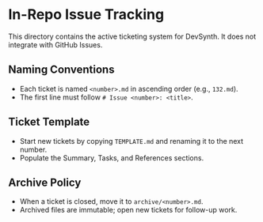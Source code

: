 # In-Repo Issue Tracking

This directory contains the active ticketing system for DevSynth. It does not integrate with GitHub Issues.

## Naming Conventions

- Each ticket is named `<number>.md` in ascending order (e.g., `132.md`).
- The first line must follow `# Issue <number>: <title>`.

## Ticket Template

- Start new tickets by copying `TEMPLATE.md` and renaming it to the next number.
- Populate the Summary, Tasks, and References sections.

## Archive Policy

- When a ticket is closed, move it to `archive/<number>.md`.
- Archived files are immutable; open new tickets for follow-up work.
